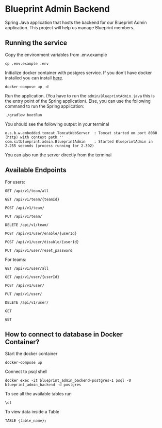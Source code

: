 # Blueprint Admin Backend
Spring Java application that hosts the backend for our Blueprint Admin application. This project will help us manage Blueprint members.

## Running the service
Copy the environment variables from .env.example
```
cp .env.example .env
```
Initialize docker container with postgres service. If you don't have docker installed you can install [here](https://docs.docker.com/engine/install/).
```
docker-compose up -d
```
Run the application. (You have to run the ```admin/BlueprintAdmin.java``` this is the entry point of the Spring application).
Else, you can use the following command to run the Spring application:
```
./gradlew bootRun
```
You should see the following output in your terminal
```
o.s.b.w.embedded.tomcat.TomcatWebServer  : Tomcat started on port 8080 (http) with context path ''
com.sitblueprint.admin.BlueprintAdmin    : Started BlueprintAdmin in 2.255 seconds (process running for 2.392)

```

You can also run the server directly from the terminal


## Available Endpoints
For users:
```
GET /api/v1/team/all
```
```
GET /api/v1/team/{teamId}
```
```
POST /api/v1/team/
```
```
PUT /api/v1/team/
```
```
DELETE /api/v1/team/
```
```
POST /api/v1/user/enable/{userId}
```
```
POST /api/v1/user/disable/{userId}
```
```
PUT /api/v1/user/reset_password
```

For teams:
```
GET /api/v1/user/all
```
```
GET /api/v1/user/{userId}
```
```
POST /api/v1/user/
```
```
PUT /api/v1/user/
```
```
DELETE /api/v1/user/
```
```
GET
```
```
GET
```


## How to connect to database in Docker Container?
Start the docker container
```
docker-compose up
```

Connect to psql shell
```
docker exec -it blueprint_admin_backend-postgres-1 psql -U blueprint_admin_backend -d postgres
```
To see all the available tables run
```
\dt
```
To view data inside a Table
```
TABLE {table_name};
```
